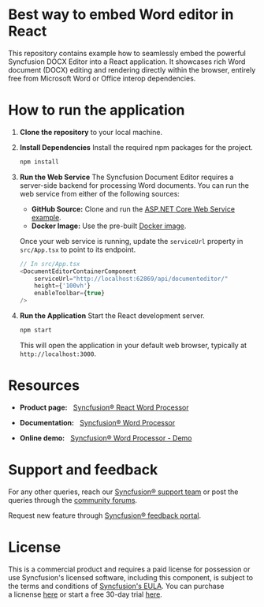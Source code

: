 # Best way to embed Word editor in React
This repository contains example how to seamlessly embed the powerful Syncfusion DOCX Editor into a React application. It showcases rich Word document (DOCX) editing and rendering directly within the browser, entirely free from Microsoft Word or Office interop dependencies.

# How to run the application

1.  **Clone the repository** to your local machine.

2.  **Install Dependencies**
    Install the required npm packages for the project.
    ```bash
    npm install
    ```

3.  **Run the Web Service**
    The Syncfusion Document Editor requires a server-side backend for processing Word documents. You can run the web service from either of the following sources:
    *   **GitHub Source:** Clone and run the [ASP.NET Core Web Service example](https://github.com/SyncfusionExamples/EJ2-Document-Editor-Web-Services).
    *   **Docker Image:** Use the pre-built [Docker image](https://hub.docker.com/r/syncfusion/word-processor-server).

    Once your web service is running, update the `serviceUrl` property in `src/App.tsx` to point to its endpoint.

    ```typescript
    // In src/App.tsx
    <DocumentEditorContainerComponent 
        serviceUrl="http://localhost:62869/api/documenteditor/" 
        height={'100vh'}
        enableToolbar={true} 
    />
    ```

4.  **Run the Application**
    Start the React development server.
    ```bash
    npm start
    ```
    This will open the application in your default web browser, typically at `http://localhost:3000`.


  # Resources 

- **Product page:**   [Syncfusion® React Word Processor](https://www.syncfusion.com/docx-editor-sdk/react-docx-editor) 

- **Documentation:**   [Syncfusion® Word Processor](https://help.syncfusion.com/document-processing/word/word-processor/react/getting-started) 

- **Online demo:**   [Syncfusion® Word Processor - Demo](https://ej2.syncfusion.com/react/demos/) 

# Support and feedback 

For any other queries, reach our [Syncfusion® support team](https://support.syncfusion.com/?utm_source=github&utm_medium=listing&utm_campaign=github-github-documenteditor-examples) or post the queries through the [community forums](https://www.syncfusion.com/forums?utm_source=github&utm_medium=listing&utm_campaign=github-github-documenteditor-examples). 

Request new feature through [Syncfusion® feedback portal](https://www.syncfusion.com/feedback?utm_source=github&utm_medium=listing&utm_campaign=github-github-documenteditor-examples). 

# License

This is a commercial product and requires a paid license for possession or use Syncfusion's licensed software, including this component, is subject to the terms and conditions of [Syncfusion's EULA](https://www.syncfusion.com/license/studio/22.2.5/syncfusion_essential_studio_eula.pdf?utm_source=github&utm_medium=listing&utm_campaign=github-github-documenteditor-examples). You can purchase a licnense [here](https://www.syncfusion.com/sales/products?utm_source=github&utm_medium=listing&utm_campaign=github-github-documenteditor-examples) or start a free 30\-day trial [here](https://www.syncfusion.com/account/manage-trials/start-trials?utm_source=github&utm_medium=listing&utm_campaign=github-github-documenteditor-examples). 

